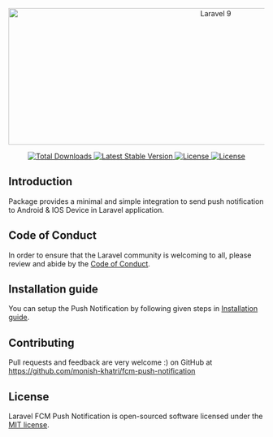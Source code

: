 <p align="center"><img alt="Laravel 9" border="0" data-original-height="420" data-original-width="1000" height="269" src="https://3.bp.blogspot.com/-gGoAVGD0qu8/XHRyhVAG_NI/AAAAAAAADYg/6lijW4uQeeEMTAtuz7msjVeO4ohj2SB4gCLcBGAs/s1600/image1.gif" width="800"></p>
<p align="center">
    <a href="https://packagist.org/packages/monish-khatri/fcm-push-notifications">
        <img src="https://img.shields.io/packagist/dt/monish-khatri/fcm-push-notification" alt="Total Downloads">
    </a>
    <a href="https://packagist.org/packages/monish-khatri/fcm-push-notification">
        <img src="https://img.shields.io/packagist/v/monish-khatri/fcm-push-notification" alt="Latest Stable Version">
    </a>
    <a href="https://packagist.org/packages/monish-khatri/fcm-push-notification">
        <img src="https://img.shields.io/packagist/l/monish-khatri/fcm-push-notification" alt="License">
    </a>
    <a href="https://packagist.org/packages/monish-khatri/fcm-push-notification">
        <img src="https://img.shields.io/packagist/stars/monish-khatri/fcm-push-notification" alt="License">
    </a>
</p>

## Introduction

Package provides a minimal and simple integration to send push notification to Android & IOS Device in Laravel application.

## Code of Conduct

In order to ensure that the Laravel community is welcoming to all, please review and abide by the [Code of Conduct](https://laravel.com/docs/contributions#code-of-conduct).


## Installation guide

You can setup the Push Notification by following given steps in [Installation guide](INSTALLATION.md).

## Contributing
Pull requests and feedback are very welcome :)
on GitHub at https://github.com/monish-khatri/fcm-push-notification

## License

Laravel FCM Push Notification is open-sourced software licensed under the [MIT license](LICENSE.md).
